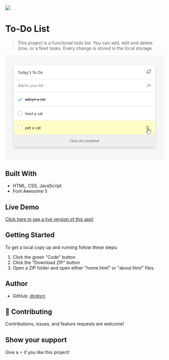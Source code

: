 ![](https://img.shields.io/badge/Microverse-blueviolet)

# To-Do List

> This project is a functional todo list. You can add, edit and delete (one, or a few) tasks. Every change is stored in the local storage.

<img src="/img/app-screenshot.png">


## Built With

- HTML, CSS, JavaScript
- Font Awesome 5

## Live Demo

[Click here to see a live version of this app!](https://thirsty-sinoussi-41d158.netlify.app)

## Getting Started

To get a local copy up and running follow these steps:

1. Click the green "Code" button
2. Click the "Download ZIP" button
3. Open a ZIP folder and open either "home.html" or "about.html" files.


## Author

- GitHub: [@rdnrn](https://github.com/rdnrn)

## 🤝 Contributing

Contributions, issues, and feature requests are welcome!

## Show your support

Give a ⭐️ if you like this project!
